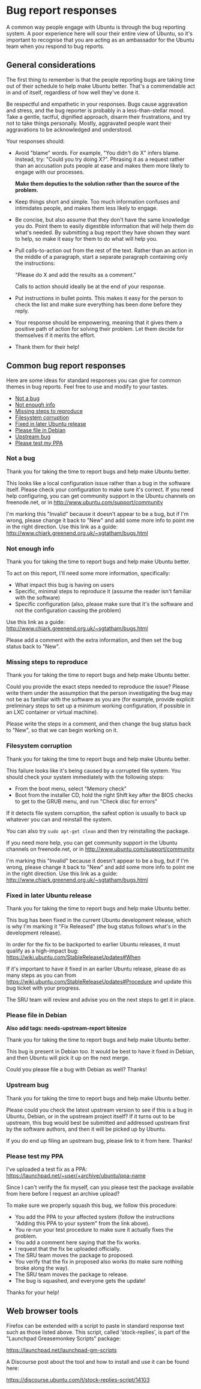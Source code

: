 # Bug report responses

A common way people engage with Ubuntu is through the bug reporting system. A
poor experience here will sour their entire view of Ubuntu, so it's important
to recognise that you are acting as an ambassador for the Ubuntu team when you
respond to bug reports.

## General considerations

The first thing to remember is that the people reporting bugs are taking time
out of their schedule to help make Ubuntu better. That's a commendable act in
and of itself, regardless of how well they've done it.

Be respectful and empathetic in your responses. Bugs cause aggravation and
stress, and the bug reporter is probably in a less-than-stellar mood. Take a
gentle, tactful, dignified approach, disarm their frustrations, and try not to
take things personally. Mostly, aggravated people want their aggravations to
be acknowledged and understood.

Your responses should:

* Avoid "blame" words. For example, "You didn't do X" infers blame. Instead,
  try: "Could you try doing X?". Phrasing it as a request rather than an
  accusation puts people at ease and makes them more likely to engage with our
  processes.
  
  **Make them deputies to the solution rather than the source of the problem.**
  
* Keep things short and simple. Too much information confuses and intimidates
  people, and makes them less likely to engage.
  
* Be concise, but also assume that they don't have the same knowledge you do.
  Point them to easily digestible information that will help them do what's
  needed. By submitting a bug report they have shown they want to help, so
  make it easy for them to do what will help you.
  
* Pull calls-to-action out from the rest of the text. Rather than an action in
  the middle of a paragraph, start a separate paragraph containing only the
  instructions: 
  
  "Please do X and add the results as a comment."
  
  Calls to action should ideally be at the end of your response.
  
* Put instructions in bullet points. This makes it easy for the person to check
  the list and make sure everything has been done before they reply.
  
* Your response should be empowering, meaning that it gives them a positive
  path of action for solving their problem. Let them decide for themselves if
  it merits the effort.

* Thank them for their help!

## Common bug report responses

Here are some ideas for standard responses you can give for common themes in
bug reports. Feel free to use and modify to your tastes.

* [Not a bug](#not-a-bug)
* [Not enough info](#not-enough-info)
* [Missing steps to reproduce](#missing-steps-to-reproduce)
* [Filesystem corruption](#filesystem-corruption)
* [Fixed in later Ubuntu release](#fixed-in-later-ubuntu-release)
* [Please file in Debian](#please-file-in-debian)
* [Upstream bug](#upstream-bug)
* [Please test my PPA](#please-test-my-ppa)

### Not a bug

Thank you for taking the time to report bugs and help make Ubuntu better.

This looks like a local configuration issue rather than a bug in the software itself. Please check your configuration to make sure it's correct. If you need help configuring, you can get community support in the Ubuntu channels on freenode.net, or in http://www.ubuntu.com/support/community

I'm marking this "Invalid" because it doesn't appear to be a bug, but if I'm wrong, please change it back to "New" and add some more info to point me in the right direction. Use this link as a guide: http://www.chiark.greenend.org.uk/~sgtatham/bugs.html

### Not enough info

Thank you for taking the time to report bugs and help make Ubuntu better.

To act on this report, I'll need some more information, specifically:
* What impact this bug is having on users
* Specific, minimal steps to reproduce it (assume the reader isn't familiar with the software)
* Specific configuration (also, please make sure that it's the software and not the configuration causing the problem)

Use this link as a guide: http://www.chiark.greenend.org.uk/~sgtatham/bugs.html

Please add a comment with the extra information, and then set the bug status back to "New".

### Missing steps to reproduce

Thank you for taking the time to report bugs and help make Ubuntu better.

Could you provide the exact steps needed to reproduce the issue? Please write them under the assumption that the person investigating the bug may not be as familiar with the software as you are (for example, provide explicit preliminary steps to set up a minimum working configuration, if possible in an LXC container or virtual machine).

Please write the steps in a comment, and then change the bug status back to "New", so that we can begin working on it.

### Filesystem corruption

Thank you for taking the time to report bugs and help make Ubuntu better.

This failure looks like it's being caused by a corrupted file system. You should check your system immediately with the following steps:
* From the boot menu, select "Memory check"
* Boot from the installer CD, hold the right Shift key after the BIOS checks to get to the GRUB menu, and run "Check disc for errors"

If it detects file system corruption, the safest option is usually to back up whatever you can and reinstall the system.

You can also try `sudo apt-get clean` and then try reinstalling the package.

If you need more help, you can get community support in the Ubuntu channels on freenode.net, or in http://www.ubuntu.com/support/community

I'm marking this "Invalid" because it doesn't appear to be a bug, but if I'm wrong, please change it back to "New" and add some more info to point me in the right direction. Use this link as a guide: http://www.chiark.greenend.org.uk/~sgtatham/bugs.html


### Fixed in later Ubuntu release

Thank you for taking the time to report bugs and help make Ubuntu better.

This bug has been fixed in the current Ubuntu development release, which is why I'm marking it "Fix Released" (the bug status follows what's in the development release).

In order for the fix to be backported to earlier Ubuntu releases, it must qualify as a high-impact bug: https://wiki.ubuntu.com/StableReleaseUpdates#When

If it's important to have it fixed in an earlier Ubuntu release, please do as many steps as you can from https://wiki.ubuntu.com/StableReleaseUpdates#Procedure and update this bug ticket with your progress.

The SRU team will review and advise you on the next steps to get it in place.

### Please file in Debian

**Also add tags: needs-upstream-report bitesize**

Thank you for taking the time to report bugs and help make Ubuntu better.

This bug is present in Debian too. It would be best to have it fixed in Debian, and then Ubuntu will pick it up on the next merge.

Could you please file a bug with Debian as well? Thanks!

### Upstream bug

Thank you for taking the time to report bugs and help make Ubuntu better.

Please could you check the latest upstream version to see if this is a bug in Ubuntu, Debian, or in the upstream project itself? If it turns out to be upstream, this bug would best be submitted and addressed upstream first by the software authors, and then it will be picked up by Ubuntu.

If you do end up filing an upstream bug, please link to it from here. Thanks!

### Please test my PPA

I've uploaded a test fix as a PPA: https://launchpad.net/~user/+archive/ubuntu/ppa-name

Since I can't verify the fix myself, can you please test the package available from here before I request an archive upload?

To make sure we properly squash this bug, we follow this procedure:

* You add the PPA to your affected system (follow the instructions "Adding this PPA to your system" from the link above).
* You re-run your test procedure to make sure it actually fixes the problem.
* You add a comment here saying that the fix works.
* I request that the fix be uploaded officially.
* The SRU team moves the package to proposed.
* You verify that the fix in proposed also works (to make sure nothing broke along the way).
* The SRU team moves the package to release.
* The bug is squashed, and everyone gets the update!

Thanks for your help!

## Web browser tools

Firefox can be extended with a script to paste in standard response text such
as those listed above. This script, called 'stock-replies', is part of the
"Launchpad Greasemonkey Scripts" package:

  https://launchpad.net/launchpad-gm-scripts

A Discourse post about the tool and how to install and use it can be found here:

  https://discourse.ubuntu.com/t/stock-replies-script/14103
